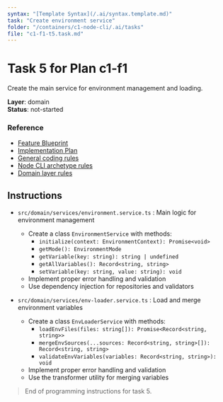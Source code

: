 ```yaml
---
syntax: "[Template Syntax](/.ai/syntax.template.md)"
task: "Create environment service"
folder: "/containers/c1-node-cli/.ai/tasks"
file: "c1-f1-t5.task.md"
---
```


# Task 5 for Plan c1-f1

Create the main service for environment management and loading.

**Layer**: domain  
**Status**: not-started

### Reference

- [Feature Blueprint](/docs/f1-environment-management.blueprint.md)
- [Implementation Plan](/containers/c1-node-cli/docs/f1-environment-management.plan.md)
- [General coding rules](/containers/c1-node-cli/.ai/rules/0-typescript.rules.md)  
- [Node CLI archetype rules](/containers/c1-node-cli/.ai/rules/1-node-cli.rules.md)
- [Domain layer rules](/containers/c1-node-cli/.ai/rules/domain.rules.md)

## Instructions

- `src/domain/services/environment.service.ts` : Main logic for environment management
  - Create a class `EnvironmentService` with methods:
    - `initialize(context: EnvironmentContext): Promise<void>`
    - `getMode(): EnvironmentMode`
    - `getVariable(key: string): string | undefined`
    - `getAllVariables(): Record<string, string>`
    - `setVariable(key: string, value: string): void`
  - Implement proper error handling and validation
  - Use dependency injection for repositories and validators

- `src/domain/services/env-loader.service.ts` : Load and merge environment variables
  - Create a class `EnvLoaderService` with methods:
    - `loadEnvFiles(files: string[]): Promise<Record<string, string>>`
    - `mergeEnvSources(...sources: Record<string, string>[]): Record<string, string>`
    - `validateEnvVariables(variables: Record<string, string>): void`
  - Implement proper error handling and validation
  - Use the transformer utility for merging variables

> End of programming instructions for task 5. 